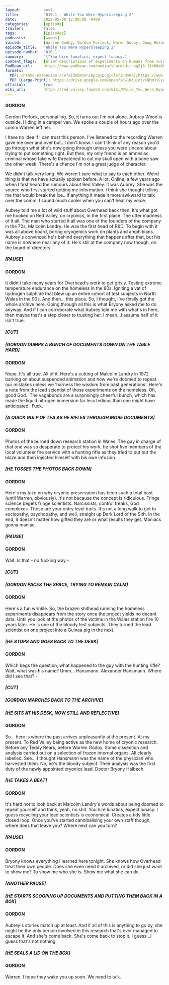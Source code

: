 ```yaml
---
layout:          post
title:           "010.1 - While You Were Hypersleeping 2"
date:            2022-05-08 12:00:00 -0400
categories:      [episode]
trailer:         false
tags:            [Episodes]
podcasts:        [wywhs]
voiced:          [Warren Godby, Gordon Porlock, Karen Godby, Doug Holder, Switchboard 1, Tracy, Switchboard 2, Bio Science, Jenni, Voicemail]
episode_title:   "While You Were Hypersleeping 2"
episode_number:  '010.1'
summary:         "\"You hire lunatics, expect lunacy."
content_flags:   [brief descriptions of experiments on humans from vulnerable groups, descriptions of multiple gunshot murders, brief description of removing  and experimenting on human internal organs.]
PodBean_url:     https://www.podbean.com/media/share/dir-bq2j6-15466d48
formats: 
  PDF: chrome-extension://efaidnbmnnnibpcajpcglclefindmkaj/https://www.redvalleypod.com/uploads/1/3/0/2/130220429/rv_s02e04_-_transcript.pdf
  PDF (Large-Print): https://drive.google.com/open?id=1KXu1otvCQhm3iCywMoCS7nKVz0ZS-yZx
official:        true
wiki_url:        https://red-valley.fandom.com/wiki/While_You_Were_Hypersleeping_2
---
```


#### GORDON

Gordon Porlock, personal log. So, it turns out I'm not alone. Aubrey Wood is outside. Hiding in a camper van. We spoke a couple of hours ago over the comm Warren left her.

I have no idea if I can trust this person. I've listened to the recording Warren gave me over and over but...I don't know. I can't think of any reason you'd go through what she's now going through unless you were sincere about trying to put something right. But then, my only friend is an amnesiac criminal whose fake wife threatened to cut my skull open with a bone saw the other week. There's a chance I'm not a great judge of character.

We didn't talk very long. We weren't sure what to say to each other. Weird thing is that we have actually spoken before. A lot. Online, a few years ago when I first heard the rumours about Red Valley. It was Aubrey. She was the source who first started getting me information. I think she thought telling me that would break the ice...If anything it made it more awkward to talk over the comm. I sound much cooler when you can't hear my voice.

Aubrey told me a lot of wild stuff about Overhead back then. It's what got me hooked on Red Valley, on cryonics, in the first place. The utter madness of it all. The man who started it all was one of the founders of the company in the 70s, Malcolm Landry. He was the first head of R&D. To begin with it was all above board, boring cryogenics work on plants and amphibians. Aubrey's convinced he's behind everything that happens after that, but his name is nowhere near any of it. He's still at the company now though, on the board of directors.

##### [PAUSE]

#### GORDON

It didn't take many years for Overhead's work to get grisly. Testing extreme temperature endurance on the homeless in the 80s. Igniting a vat of hydrogen sulphide that blew up an entire cohort of test subjects in North Wales in the 90s. And  then… this place. So, I thought, I've finally got the whole archive here. Going through all this is what Bryony asked me to do anyway. And if I can corroborate what Aubrey told me with what's in here, then maybe that's a step closer to trusting her. I mean...I assume half of it isn't true.

##### [CUT]
##### [GORDON DUMPS A BUNCH OF DOCUMENTS DOWN ON THE TABLE HARD]

#### GORDON

Nope. It's all true. All of it. Here's a cutting of Malcolm Landry in 1972 barking on about suspended animation and how we're doomed to repeat our mistakes unless we 'harness the wisdom from past generations'. Here's a note from the lead scientist of those experiments on the homeless. Oh, good God. 'The vagabonds are a surprisingly cheerful bunch, which has made the liquid nitrogen immersion far less tedious than one might have anticipated.' Fuck.

##### [A QUICK GULP OF TEA AS HE RIFLES THROUGH MORE DOCUMENTS]

#### GORDON

Photos of the burned down research station in Wales. The guy in charge of that one was so desperate to protect his work, he shot five members of the local volunteer fire service with a hunting rifle as they tried to put out the blaze and then injected himself with his own infusion.

##### [HE TOSSES THE PHOTOS BACK DOWN]

#### GORDON

Here's my take on why cryonic preservation has been such a total bust (until Warren, obviously). It's not because the concept is ridiculous. Fringe science begets fringe scientists. Narcissists, control freaks, God complexes. Those are your entry level traits. It's not a long walk to get to sociopathy, psychopathy, and well, straight up Dark Lord of the Sith. In the end, it doesn't matter how gifted they are or what results they get. Maniacs gonna maniac.

##### [PAUSE]

#### GORDON

Wait. Is that - no fucking way - 

##### [CUT]
##### [GORDON PACES THE SPACE, TRYING TO REMAIN CALM]

#### GORDON

Here's a fun wrinkle. So, the brazen shithead running the homeless experiments disappears from the story once the project yields no decent data. Until you look at the photos of the victims in the Wales station fire 10 years later. He is one of the bloody test subjects. They turned the lead scientist on one project into a Guinea pig in the next.

##### [HE STOPS AND GOES BACK TO THE DESK]

#### GORDON

Which begs the question, what happened to the guy with the hunting rifle? Wait, what was his name? Umm... Hansmann. Alexander Hansmann. Where did I see that? -

##### [CUT]
##### [GORDON MARCHES BACK TO THE ARCHIVE]
##### [HE SITS AT HIS DESK, NOW STILL AND REFLECTIVE]

#### GORDON

So… here is where the past arrives unpleasantly at the present. At my present. To Red Valley being active as the new home of cryonic research. Before any Teddy Bears, before Warren Godby. Some dissection and analysis carried out on a selection of frozen internal organs. All clearly labelled. See… I thought Hansmann was the name of the physician who harvested them. No, he's the bloody subject. Their analysis was the first duty of the newly appointed cryonics lead. Doctor  Bryony Halbech.

##### [HE TAKES A BEAT]

#### GORDON

It's hard not to look back at Malcolm Landry's words about being doomed to repeat yourself and think, yeah, no shit. You hire lunatics, expect lunacy. I guess recycling your lead scientists is economical. Creates a tidy little closed loop. Once you've started cannibalising your own staff though, where does that leave you? Where next can you turn?

##### [PAUSE]

#### GORDON

Bryony knows everything I learned here tonight. She knows how Overhead treat their own people. Does she even need it archived, or did she just want to show me? To show me who she is. Show me what she can do.

##### [ANOTHER PAUSE]
##### [HE STARTS SCOOPING UP DOCUMENTS AND PUTTING THEM BACK IN A BOX]

#### GORDON

Aubrey's stories match up at least. And if all of this is anything to go by, she might be the only person involved in this research that's ever managed to escape it. And she's come back. She's come back to stop it. I guess...I guess that's not nothing.

##### [HE SEALS A LID ON THE BOX]

#### GORDON

Warren, I hope they wake you up soon. We need to talk.
